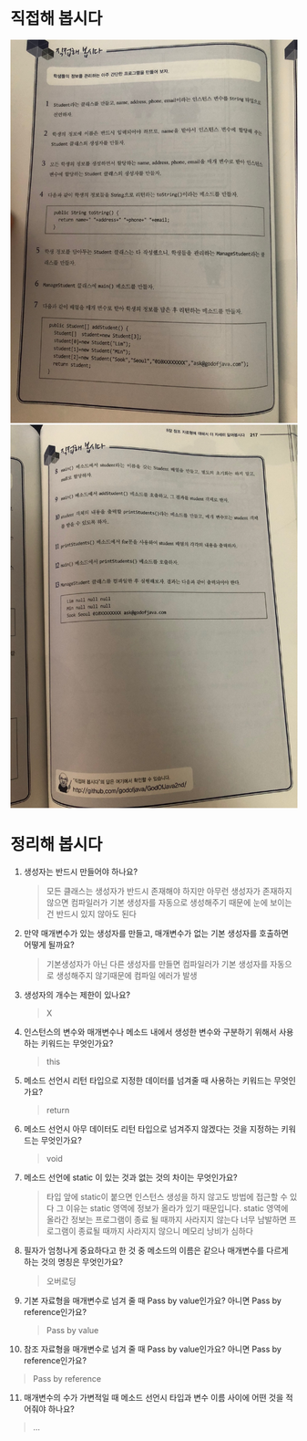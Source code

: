 # 직접해 봅시다

![img.png](img.png)
![img_1.png](img_1.png)

# 정리해 봅시다
1. 생성자는 반드시 만들어야 하나요?

   > 모든 클래스는 생성자가 반드시 존재해야 하지만 아무런 생성자가 존재하지 않으면 컴파일러가 기본 생성자를 자동으로 생성해주기 때문에
   > 눈에 보이는건 반드시 있지 않아도 된다

2. 만약 매개변수가 있는 생성자를 만들고, 매개변수가 없는 기본 생성자를 호출하면 어떻게 될까요?

   > 기본생성자가 아닌 다른 생성자를 만들면 컴파일러가 기본 생성자를 자동으로 생성해주지 않기때문에 컴파일 에러가 발생
   
3. 생성자의 개수는 제한이 있나요?

   > X
    
4. 인스턴스의 변수와 매개변수나 메소드 내에서 생성한 변수와 구분하기 위해서 사용하는 키워드는 무엇인가요?

   > this
   
5. 메소드 선언시 리턴 타입으로 지정한 데이터를 넘겨줄 때 사용하는 키워드는 무엇인가요?

   > return
   
6. 메소드 선언시 아무 데이터도 리턴 타입으로 넘겨주지 않겠다는 것을 지정하는 키워드는 무엇인가요?

   > void
   
7. 메소드 선언에 static 이 있는 것과 없는 것의 차이는 무엇인가요?

   > 타입 앞에 static이 붙으면 인스턴스 생성을 하지 않고도 방법에 접근할 수 있다
   > 그 이유는 static 영역에 정보가 올라가 있기 때문입니다. static 영역에 올라간 정보는 프로그램이 종료 될 때까지 사라지지 않는다
   > 너무 남발하면 프로그램이 종료될 때까지 사라지지 않으니 메모리 낭비가 심하다
   
8. 필자가 엄청나게 중요하다고 한 것 중 메소드의 이름은 같으나 매개변수를 다르게 하는 것의 명칭은 무엇인가요?

   > 오버로딩
   
9. 기본 자료형을 매개변수로 넘겨 줄 때 Pass by value인가요? 아니면 Pass by reference인가요?

   > Pass by value
   
10. 참조 자료형을 매개변수로 넘겨 줄 때 Pass by value인가요? 아니면 Pass by reference인가요?

   > Pass by reference

11. 매개변수의 수가 가변적일 때 메소드 선언시 타입과 변수 이름 사이에 어떤 것을 적어줘야 하나요?

   > ...
